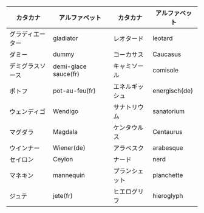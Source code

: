 
|カタカナ|アルファベット|カタカナ|アルファベット|
|-|-|-|-|
|グラディエーター|gladiator|レオタード|leotard|
|ダミー|dummy|コーカサス|Caucasus|
|デミグラスソース|demi-glace sauce(fr)|キャミソール|comisole|
|ポトフ|pot-au-feu(fr)|エネルギッシュ|energisch(de)|
|ウェンディゴ|Wendigo|サナトリウム|sanatorium|
|マグダラ|Magdala|ケンタウルス|Centaurus|
|ウインナー|Wiener(de)|アラベスク|arabesque|
|セイロン|Ceylon|ナード|nerd|
|マネキン|mannequin|プランシェット|planchette|
|ジュテ|jete(fr)|ヒエログリフ|hieroglyph|
